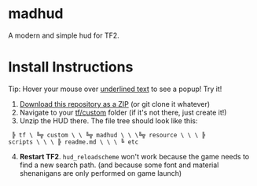 # madhud
A modern and simple hud for TF2.

# Install Instructions
Tip: Hover your mouse over [underlined text](## "Google en passant!") to see a popup! Try it!

1. [Download this repository as a ZIP](## "Code -> Download ZIP") (or git clone it whatever)
2. Navigate to your [tf/custom](## "Steam install directory/steamapps/common/Team Fortress 2/tf/custom") folder (if it's not there, just create it!)
3. Unzip the HUD there. The file tree should look like this:

<code> ╠ tf
\ ╚╦ custom
\ \ ╚╦ madhud
\ \ \╚╦ resource
\ \ \ ╠ scripts
\ \ \ ╠ readme.md
\ \ \ ╚ etc</code>

4. **Restart TF2**. `hud_reloadscheme` won't work because the game needs to find a new search path. (and because some font and material shenanigans are only performed on game launch)
